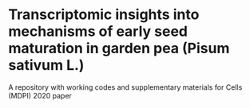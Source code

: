 # Transcriptomic insights into mechanisms of early seed maturation in garden pea (Pisum sativum L.)
A repository with working codes and supplementary materials for Cells (MDPI) 2020 paper

